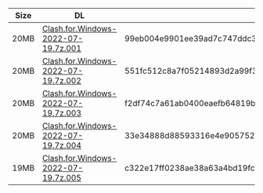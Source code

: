 |    Size   |     DL  | sha512sum |
|  ---  |  ---  |  ---  |
| 20MB | [Clash.for.Windows-2022-07-19.7z.001](https://cdn.jsdelivr.net/gh/mainians/cfw_m1@main/Clash.for.Windows-2022-07-19.7z.001) | 99eb004e9901ee39ad7c747ddc36f4f92c1865e25d2634fb241d1b94bf04f2093bdb6428d3a419538b715638618d650db220ff1ac9eb51bbb5507fad59fe0c3c |
| 20MB | [Clash.for.Windows-2022-07-19.7z.002](https://cdn.jsdelivr.net/gh/mainians/cfw_m1@main/Clash.for.Windows-2022-07-19.7z.002) | 551fc512c8a7f05214893d2a99f3edc7768d8ecf628fcf29a4707588822af98fd7b1f10b3d54ee71fdad3ce9adfed97d270075e0f97996af9b30b39294566be6 |
| 20MB | [Clash.for.Windows-2022-07-19.7z.003](https://cdn.jsdelivr.net/gh/mainians/cfw_m1@main/Clash.for.Windows-2022-07-19.7z.003) | f2df74c7a61ab0400eaefb64819b90fc3c5b4657a9bb2cef4fd47331b53ca3935ef289466679b0b8dbbfee60b9cbd8f9d4323eb8807c4eaa9824cf3047c4e202 |
| 20MB | [Clash.for.Windows-2022-07-19.7z.004](https://cdn.jsdelivr.net/gh/mainians/cfw_m1@main/Clash.for.Windows-2022-07-19.7z.004) | 33e34888d88593316e4e905752da5886e5821b796adab6dc7b1a05427eecf05947ec24acbcc53864c6509147ad89b4c7e98f0a2d687d4685979ecbf11682066c |
| 19MB | [Clash.for.Windows-2022-07-19.7z.005](https://cdn.jsdelivr.net/gh/mainians/cfw_m1@main/Clash.for.Windows-2022-07-19.7z.005) | c322e17ff0238ae38a63a4bd19fc123c901d20b846be9945d373fef5a6207020eb106f4c30b53fcacdd4107d1a03cbd0c55d38c992224fa8a107b85e3d3ca211 |
